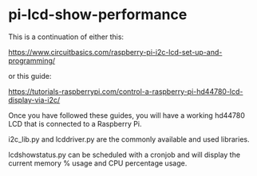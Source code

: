 # pi-lcd-show-performance

This is a continuation of either this:

https://www.circuitbasics.com/raspberry-pi-i2c-lcd-set-up-and-programming/

or this guide:

https://tutorials-raspberrypi.com/control-a-raspberry-pi-hd44780-lcd-display-via-i2c/

Once you have followed these guides, you will have a working hd44780 LCD that is connected to a Raspberry Pi.

i2c_lib.py and lcddriver.py are the commonly available and used libraries.

lcdshowstatus.py can be scheduled with a cronjob and will display the current memory % usage and CPU percentage usage.
